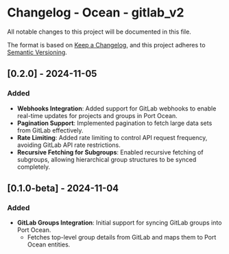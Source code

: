 # Changelog - Ocean - gitlab_v2

All notable changes to this project will be documented in this file.

The format is based on [Keep a Changelog](https://keepachangelog.com/en/1.0.0/),
and this project adheres to [Semantic Versioning](https://semver.org/spec/v2.0.0.html).

## [0.2.0] - 2024-11-05

### Added
- **Webhooks Integration**: Added support for GitLab webhooks to enable real-time updates for projects and groups in Port Ocean.
- **Pagination Support**: Implemented pagination to fetch large data sets from GitLab effectively.
- **Rate Limiting**: Added rate limiting to control API request frequency, avoiding GitLab API rate restrictions.
- **Recursive Fetching for Subgroups**: Enabled recursive fetching of subgroups, allowing hierarchical group structures to be synced completely.

## [0.1.0-beta] - 2024-11-04

### Added
- **GitLab Groups Integration**: Initial support for syncing GitLab groups into Port Ocean.
  - Fetches top-level group details from GitLab and maps them to Port Ocean entities.
